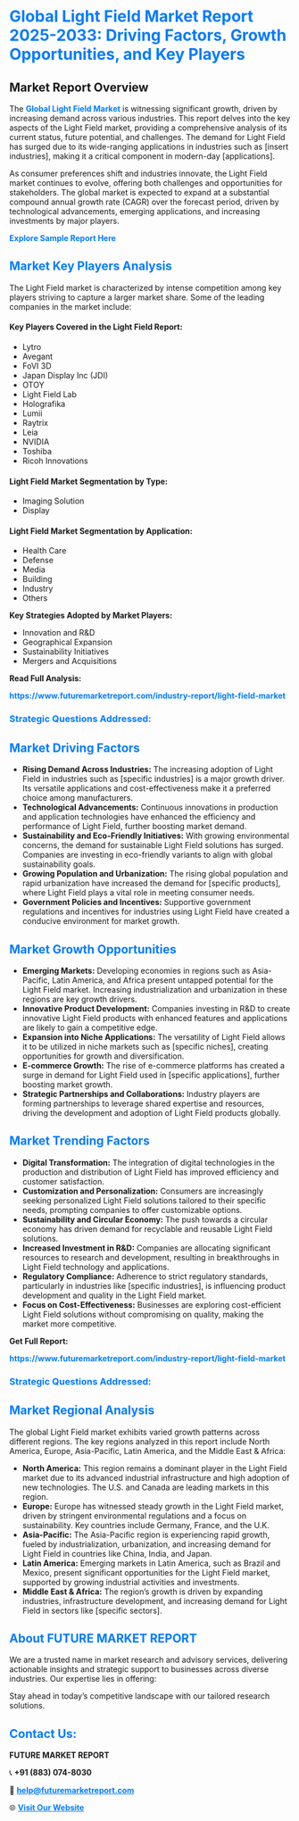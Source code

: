 <h1 style="color: #007BFF;">Global Light Field Market Report 2025-2033: Driving Factors, Growth Opportunities, and Key Players</h1>

<section id="overview">
<h2>Market Report Overview</h2>
<p>The <a href="https://www.futuremarketreport.com/industry-report/light-field-market" style="color: #007BFF; text-decoration: none;"><strong>Global Light Field Market</strong></a> is witnessing significant growth, driven by increasing demand across various industries. This report delves into the key aspects of the Light Field market, providing a comprehensive analysis of its current status, future potential, and challenges. The demand for Light Field has surged due to its wide-ranging applications in industries such as [insert industries], making it a critical component in modern-day [applications].</p>
<p>As consumer preferences shift and industries innovate, the Light Field market continues to evolve, offering both challenges and opportunities for stakeholders. The global market is expected to expand at a substantial compound annual growth rate (CAGR) over the forecast period, driven by technological advancements, emerging applications, and increasing investments by major players.</p>
</section>

<section id="overview">
<p><a href="https://www.futuremarketreport.com/request-sample/reportId=28022" style="color: #007BFF; text-decoration: none;"><strong>Explore Sample Report Here</strong></a></p>
</section>

<section id="key-players">
<h2 style="color: #007BFF;">Market Key Players Analysis</h2>
<p>The Light Field market is characterized by intense competition among key players striving to capture a larger market share. Some of the leading companies in the market include:</p>
<h4>Key Players Covered in the Light Field Report:</h4>
<ul><li>Lytro</li><li>Avegant</li><li>FoVI 3D</li><li>Japan Display Inc (JDI)</li><li>OTOY</li><li>Light Field Lab</li><li>Holografika</li><li>Lumii</li><li>Raytrix</li><li>Leia</li><li>NVIDIA</li><li>Toshiba</li><li>Ricoh Innovations</li></ul>
<h4>Light Field Market Segmentation by Type:</h4>
<ul><li>Imaging Solution</li><li>Display</li></ul>

<h4>Light Field Market Segmentation by Application:</h4>
<ul><li>Health Care</li><li>Defense</li><li>Media</li><li>Building</li><li>Industry</li><li>Others</li></ul>
<p><strong>Key Strategies Adopted by Market Players:</strong></p>
<ul>
<li>Innovation and R&D</li>
<li>Geographical Expansion</li>
<li>Sustainability Initiatives</li>
<li>Mergers and Acquisitions</li>
</ul>
</section>

<section>
<p><strong>Read Full Analysis: </strong></p><a href="https://www.futuremarketreport.com/industry-report/light-field-market" style="color: #007BFF; text-decoration: none;"><strong>https://www.futuremarketreport.com/industry-report/light-field-market</strong></a>
<h3 style="color: #007BFF;">Strategic Questions Addressed:</h3>
</section>

<section id="driving-factors">
<h2 style="color: #007BFF;">Market Driving Factors</h2>
<ul>
<li><strong>Rising Demand Across Industries:</strong> The increasing adoption of Light Field in industries such as [specific industries] is a major growth driver. Its versatile applications and cost-effectiveness make it a preferred choice among manufacturers.</li>
<li><strong>Technological Advancements:</strong> Continuous innovations in production and application technologies have enhanced the efficiency and performance of Light Field, further boosting market demand.</li>
<li><strong>Sustainability and Eco-Friendly Initiatives:</strong> With growing environmental concerns, the demand for sustainable Light Field solutions has surged. Companies are investing in eco-friendly variants to align with global sustainability goals.</li>
<li><strong>Growing Population and Urbanization:</strong> The rising global population and rapid urbanization have increased the demand for [specific products], where Light Field plays a vital role in meeting consumer needs.</li>
<li><strong>Government Policies and Incentives:</strong> Supportive government regulations and incentives for industries using Light Field have created a conducive environment for market growth.</li>
</ul>
</section>

<section id="growth-opportunities">
<h2 style="color: #007BFF;">Market Growth Opportunities</h2>
<ul>
<li><strong>Emerging Markets:</strong> Developing economies in regions such as Asia-Pacific, Latin America, and Africa present untapped potential for the Light Field market. Increasing industrialization and urbanization in these regions are key growth drivers.</li>
<li><strong>Innovative Product Development:</strong> Companies investing in R&D to create innovative Light Field products with enhanced features and applications are likely to gain a competitive edge.</li>
<li><strong>Expansion into Niche Applications:</strong> The versatility of Light Field allows it to be utilized in niche markets such as [specific niches], creating opportunities for growth and diversification.</li>
<li><strong>E-commerce Growth:</strong> The rise of e-commerce platforms has created a surge in demand for Light Field used in [specific applications], further boosting market growth.</li>
<li><strong>Strategic Partnerships and Collaborations:</strong> Industry players are forming partnerships to leverage shared expertise and resources, driving the development and adoption of Light Field products globally.</li>
</ul>
</section>

<section id="trending-factors">
<h2 style="color: #007BFF;">Market Trending Factors</h2>
<ul>
<li><strong>Digital Transformation:</strong> The integration of digital technologies in the production and distribution of Light Field has improved efficiency and customer satisfaction.</li>
<li><strong>Customization and Personalization:</strong> Consumers are increasingly seeking personalized Light Field solutions tailored to their specific needs, prompting companies to offer customizable options.</li>
<li><strong>Sustainability and Circular Economy:</strong> The push towards a circular economy has driven demand for recyclable and reusable Light Field solutions.</li>
<li><strong>Increased Investment in R&D:</strong> Companies are allocating significant resources to research and development, resulting in breakthroughs in Light Field technology and applications.</li>
<li><strong>Regulatory Compliance:</strong> Adherence to strict regulatory standards, particularly in industries like [specific industries], is influencing product development and quality in the Light Field market.</li>
<li><strong>Focus on Cost-Effectiveness:</strong> Businesses are exploring cost-efficient Light Field solutions without compromising on quality, making the market more competitive.</li>
</ul>
</section>

<section>
<p><strong>Get Full Report: </strong></p><a href="https://www.futuremarketreport.com/industry-report/light-field-market" style="color: #007BFF; text-decoration: none;"><strong>https://www.futuremarketreport.com/industry-report/light-field-market</strong></a>
<h3 style="color: #007BFF;">Strategic Questions Addressed:</h3>
</section>


<section id="regional-analysis">
<h2 style="color: #007BFF;">Market Regional Analysis</h2>
<p>The global Light Field market exhibits varied growth patterns across different regions. The key regions analyzed in this report include North America, Europe, Asia-Pacific, Latin America, and the Middle East & Africa:</p>
<ul>
<li><strong>North America:</strong> This region remains a dominant player in the Light Field market due to its advanced industrial infrastructure and high adoption of new technologies. The U.S. and Canada are leading markets in this region.</li>
<li><strong>Europe:</strong> Europe has witnessed steady growth in the Light Field market, driven by stringent environmental regulations and a focus on sustainability. Key countries include Germany, France, and the U.K.</li>
<li><strong>Asia-Pacific:</strong> The Asia-Pacific region is experiencing rapid growth, fueled by industrialization, urbanization, and increasing demand for Light Field in countries like China, India, and Japan.</li>
<li><strong>Latin America:</strong> Emerging markets in Latin America, such as Brazil and Mexico, present significant opportunities for the Light Field market, supported by growing industrial activities and investments.</li>
<li><strong>Middle East & Africa:</strong> The region’s growth is driven by expanding industries, infrastructure development, and increasing demand for Light Field in sectors like [specific sectors].</li>
</ul>
</section>

<footer>
<h2 style="color: #007BFF;">About FUTURE MARKET REPORT</h2>
<p>We are a trusted name in market research and advisory services, delivering actionable insights and strategic support to businesses across diverse industries. Our expertise lies in offering:</p>

<p>Stay ahead in today’s competitive landscape with our tailored research solutions.</p>

<h2 style="color: #007BFF;">Contact Us:</h2>
<p><strong>FUTURE MARKET REPORT</strong></p>
<p>📞 <strong>+91 (883) 074-8030</strong></p>
<p>📧 <strong><a href="mailto:help@futuremarketreport.com" style="color: #007BFF;">help@futuremarketreport.com</a></strong></p>
<p>🌐 <strong><a href="https://www.futuremarketreport.com/" style="color: #007BFF;">Visit Our Website</a></strong></p>
</footer>